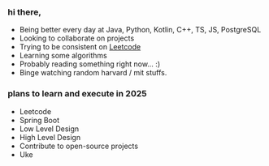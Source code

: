 ### hi there,
- Being better every day at Java, Python, Kotlin, C++, TS, JS, PostgreSQL
- Looking to collaborate on projects
- Trying to be consistent on [Leetcode](https://leetcode.com/ankanchanda/)
- Learning some algorithms
- Probably reading something right now... :)
- Binge watching random harvard / mit stuffs.

### plans to learn and execute in 2025
- Leetcode
- Spring Boot
- Low Level Design
- High Level Design
- Contribute to open-source projects
- Uke

